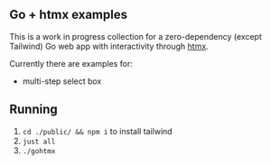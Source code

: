 ## Go + htmx examples

This is a work in progress collection for a zero-dependency (except Tailwind) Go web app with interactivity through [htmx](https://htmx.org).

Currently there are examples for:

* multi-step select box

## Running

1. `cd ./public/ && npm i` to install tailwind
2. `just all`
4. `./gohtmx` 
